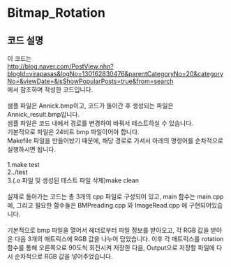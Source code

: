 Bitmap_Rotation
=====

코드 설명
-----

이 코드는
<br>
http://blog.naver.com/PostView.nhn?blogId=virapasas&logNo=130162830476&parentCategoryNo=20&categoryNo=&viewDate=&isShowPopularPosts=true&from=search
<br>에서 참조하며 작성한 코드입니다.
<br><br>
샘플 파일은 Annick.bmp이고, 코드가 돌아간 후 생성되는 파일은 Annick_result.bmp입니다.
<br>
샘플 파일은 코드 내에서 경로를 변경하여 바꿔서 테스트하실 수 있습니다.
<br>
기본적으로 파일은 24비트 bmp 파일이어야 합니다.
<br>
Makefile 파일을 만들어놨기 때문에, 해당 경로로 가셔서 아래의 명령어를 순차적으로 실행하시면 됩니다.
<br><br>
1.make test
<br>
2../test
<br>
3.(.o 파일 및 생성된 테스트 파일 삭제)make clean
<br><br>
실제로 돌아가는 코드는 총 3개의 cpp 파일로 구성되어 있고, main 함수는 main.cpp에, 그리고 필요한 함수들은 BMPreading.cpp 와 ImageRead.cpp 에 구현되어있습니다.
<br><br>
기본적으로 bmp 파일을 열어서 헤더로부터 파일 정보를 받아오고, 각 RGB 값을 받아온 다음 3개의 매트릭스에 RGB 값을 나누어 담았습니다. 이후 각 매트릭스를 rotation 함수를 통해 오른쪽으로 90도씩 회전시켜 저장한 다음, Output으로 저장할 파일에 다시 순차적으로 RGB 값을 넣어주었습니다.
